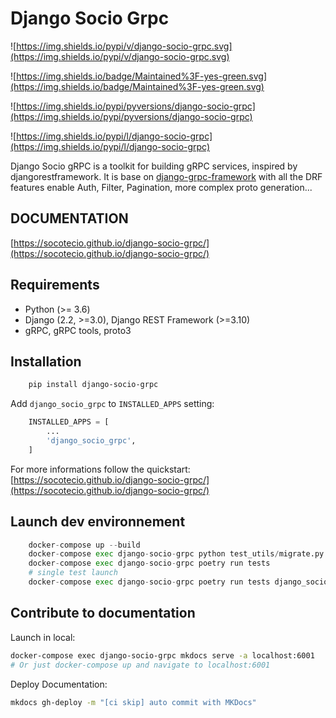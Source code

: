 # Django Socio Grpc

![https://img.shields.io/pypi/v/django-socio-grpc.svg](https://img.shields.io/pypi/v/django-socio-grpc.svg)

![https://img.shields.io/badge/Maintained%3F-yes-green.svg](https://img.shields.io/badge/Maintained%3F-yes-green.svg)

![https://img.shields.io/pypi/pyversions/django-socio-grpc](https://img.shields.io/pypi/pyversions/django-socio-grpc)

![https://img.shields.io/pypi/l/django-socio-grpc](https://img.shields.io/pypi/l/django-socio-grpc)

Django Socio gRPC is a toolkit for building gRPC services, inspired by djangorestframework. It is base on [django-grpc-framework](https://github.com/fengsp/django-grpc-framework) with all the DRF features enable Auth, Filter, Pagination, more complex proto generation...

## DOCUMENTATION

[https://socotecio.github.io/django-socio-grpc/](https://socotecio.github.io/django-socio-grpc/)

## Requirements

- Python (>= 3.6)
- Django (2.2, >=3.0), Django REST Framework (>=3.10)
- gRPC, gRPC tools, proto3


## Installation

```bash
    pip install django-socio-grpc
```
Add ``django_socio_grpc`` to ``INSTALLED_APPS`` setting:

```python
    INSTALLED_APPS = [
        ...
        'django_socio_grpc',
    ]
```

For more informations follow the quickstart: [https://socotecio.github.io/django-socio-grpc/](https://socotecio.github.io/django-socio-grpc/)

## Launch dev environnement

```python
    docker-compose up --build
    docker-compose exec django-socio-grpc python test_utils/migrate.py
    docker-compose exec django-socio-grpc poetry run tests
    # single test launch
    docker-compose exec django-socio-grpc poetry run tests django_socio_grpc/tests/test_proto_generation.py
```
## Contribute to documentation

Launch in local:
```bash
docker-compose exec django-socio-grpc mkdocs serve -a localhost:6001
# Or just docker-compose up and navigate to localhost:6001
```

Deploy Documentation:

```bash
mkdocs gh-deploy -m "[ci skip] auto commit with MKDocs"
```

